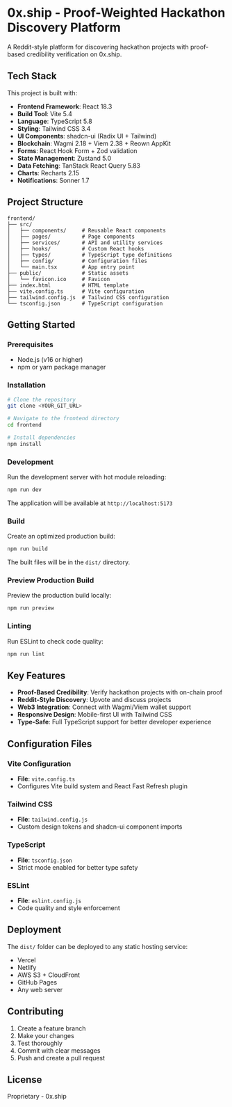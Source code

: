 # 0x.ship - Proof-Weighted Hackathon Discovery Platform

A Reddit-style platform for discovering hackathon projects with proof-based credibility verification on 0x.ship.

## Tech Stack

This project is built with:

- **Frontend Framework**: React 18.3
- **Build Tool**: Vite 5.4
- **Language**: TypeScript 5.8
- **Styling**: Tailwind CSS 3.4
- **UI Components**: shadcn-ui (Radix UI + Tailwind)
- **Blockchain**: Wagmi 2.18 + Viem 2.38 + Reown AppKit
- **Forms**: React Hook Form + Zod validation
- **State Management**: Zustand 5.0
- **Data Fetching**: TanStack React Query 5.83
- **Charts**: Recharts 2.15
- **Notifications**: Sonner 1.7

## Project Structure

```
frontend/
├── src/
│   ├── components/     # Reusable React components
│   ├── pages/          # Page components
│   ├── services/       # API and utility services
│   ├── hooks/          # Custom React hooks
│   ├── types/          # TypeScript type definitions
│   ├── config/         # Configuration files
│   └── main.tsx        # App entry point
├── public/             # Static assets
│   └── favicon.ico     # Favicon
├── index.html          # HTML template
├── vite.config.ts      # Vite configuration
├── tailwind.config.js  # Tailwind CSS configuration
└── tsconfig.json       # TypeScript configuration
```

## Getting Started

### Prerequisites

- Node.js (v16 or higher)
- npm or yarn package manager

### Installation

```bash
# Clone the repository
git clone <YOUR_GIT_URL>

# Navigate to the frontend directory
cd frontend

# Install dependencies
npm install
```

### Development

Run the development server with hot module reloading:

```bash
npm run dev
```

The application will be available at `http://localhost:5173`

### Build

Create an optimized production build:

```bash
npm run build
```

The built files will be in the `dist/` directory.

### Preview Production Build

Preview the production build locally:

```bash
npm run preview
```

### Linting

Run ESLint to check code quality:

```bash
npm run lint
```

## Key Features

- **Proof-Based Credibility**: Verify hackathon projects with on-chain proof
- **Reddit-Style Discovery**: Upvote and discuss projects
- **Web3 Integration**: Connect with Wagmi/Viem wallet support
- **Responsive Design**: Mobile-first UI with Tailwind CSS
- **Type-Safe**: Full TypeScript support for better developer experience

## Configuration Files

### Vite Configuration
- **File**: `vite.config.ts`
- Configures Vite build system and React Fast Refresh plugin

### Tailwind CSS
- **File**: `tailwind.config.js`
- Custom design tokens and shadcn-ui component imports

### TypeScript
- **File**: `tsconfig.json`
- Strict mode enabled for better type safety

### ESLint
- **File**: `eslint.config.js`
- Code quality and style enforcement

## Deployment

The `dist/` folder can be deployed to any static hosting service:

- Vercel
- Netlify
- AWS S3 + CloudFront
- GitHub Pages
- Any web server

## Contributing

1. Create a feature branch
2. Make your changes
3. Test thoroughly
4. Commit with clear messages
5. Push and create a pull request

## License

Proprietary - 0x.ship
